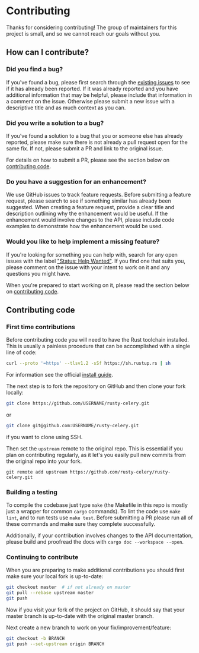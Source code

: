 # Contributing

Thanks for considering contributing! The group of maintainers for this project is small, and so we cannot reach our goals without you.

## How can I contribute?

### Did you find a bug?

If you've found a bug, please first search through the [existing issues](https://github.com/rusty-celery/rusty-celery/issues) to see if it has already been reported. If it was already reported and you have additional information that may be helpful, please include that information in a comment on the issue. Otherwise please submit a new issue with a descriptive title and as much context as you can.

### Did you write a solution to a bug?

If you've found a solution to a bug that you or someone else has already reported, please make sure there is not already a pull request open for the same fix. If not, please submit a PR and link to the original issue.

For details on how to submit a PR, please see the section below on [contributing code](#contributing-code).

### Do you have a suggestion for an enhancement?

We use GitHub issues to track feature requests. Before submitting a feature request, please search to see if something similar has already been suggested. When creating a feature request, provide a clear title and description outlining why the enhancement would be useful. If the enhancement would involve changes to the API, please include code examples to demonstrate how the enhancement would be used.

### Would you like to help implement a missing feature?

If you're looking for something you can help with, search for any open issues with the label ["Status: Help Wanted"](https://github.com/rusty-celery/rusty-celery/issues?q=is%3Aopen+is%3Aissue+label%3A%22Status%3A+Help+Wanted%22). If you find one that suits you, please comment on the issue with your intent to work on it and any questions you might have.

When you're prepared to start working on it, please read the section below on [contributing code](#contributing-code).

## Contributing code

### First time contributions

Before contributing code you will need to have the Rust toolchain installed. This is usually a painless procedure that can be accomplished with a single line of code:

```bash
curl --proto '=https' --tlsv1.2 -sSf https://sh.rustup.rs | sh
```

For information see the official [install guide](https://www.rust-lang.org/tools/install).

The next step is to fork the repository on GitHub and then clone your fork locally:

```bash
git clone https://github.com/USERNAME/rusty-celery.git
```

or 

```bash
git clone git@github.com:USERNAME/rusty-celery.git
```

if you want to clone using SSH.

Then set the `upstream` remote to the original repo. This is essential if you plan on contributing regularly, as it let's you easily pull new commits from the original repo into your fork.

```
git remote add upstream https://github.com/rusty-celery/rusty-celery.git
```

### Building a testing

To compile the codebase just type `make` (the Makefile in this repo is mostly just a wrapper for common `cargo` commands). To lint the code use `make lint`, and to run tests use `make test`. Before submitting a PR please run all of these commands and make sure they complete successfully.

Additionally, if your contribution involves changes to the API documentation, please build and proofread the docs with `cargo doc --workspace --open`.

### Continuing to contribute

When you are preparing to make additional contributions you should first make sure your local fork is up-to-date:

```bash
git checkout master  # if not already on master
git pull --rebase upstream master
git push
```

Now if you visit your fork of the project on GitHub, it should say that your master branch is up-to-date with the original master branch.

Next create a new branch to work on your fix/improvement/feature:

```bash
git checkout -b BRANCH
git push --set-upstream origin BRANCH
```
